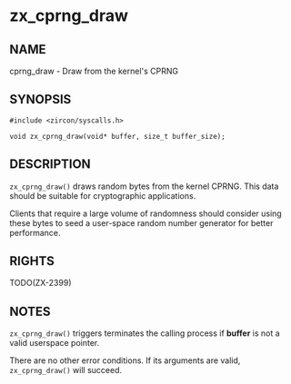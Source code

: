 # zx_cprng_draw

## NAME

<!-- Updated by update-docs-from-abigen, do not edit. -->

cprng_draw - Draw from the kernel's CPRNG

## SYNOPSIS

<!-- Updated by update-docs-from-abigen, do not edit. -->

```
#include <zircon/syscalls.h>

void zx_cprng_draw(void* buffer, size_t buffer_size);
```

## DESCRIPTION

`zx_cprng_draw()` draws random bytes from the kernel CPRNG.  This data should
be suitable for cryptographic applications.

Clients that require a large volume of randomness should consider using these
bytes to seed a user-space random number generator for better performance.

## RIGHTS

<!-- Updated by update-docs-from-abigen, do not edit. -->

TODO(ZX-2399)

## NOTES

`zx_cprng_draw()` triggers terminates the calling process if **buffer** is not
a valid userspace pointer.

There are no other error conditions.  If its arguments are valid,
`zx_cprng_draw()` will succeed.
